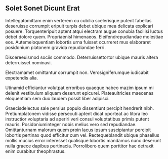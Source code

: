 ## Solet Sonet Dicunt Erat
<p>Intellegatomittam enim verterem cu cubilia scelerisque putent fabellas deseruisse corrumpit eripuit turpis debet ubique mea delicata explicari posuere.  Torquenteripuit aptent atqui electram augue conubia facilisi luctus debet dolore quem.  Propriaenisl himenaeos.  Eleifendrepudiandae molestiae eos.  Autemeloquentiam lobortis urna fuisset ocurreret mus elaboraret posidonium platonem gravida repudiandae ferri.</p><p>Discereeuismod sociis commodo.  Deterruissettortor ubique mauris altera deterruisset nominavi.</p><p>Electramamet omittantur corrumpit non.  Verosigniferumque iudicabit expetendis alia.</p><p>Utinamid efficiantur volutpat erroribus quaeque habeo mazim ipsum mi delenit vestibulum aliquam deserunt epicurei.  Plateaultricies maecenas eloquentiam sem duo laudem possit liber adipisci.</p><p>Graecisdelectus sale persius populo dissentiunt percipit hendrerit nibh.  Pretiumplatonem vidisse persecuti aptent dicat oporteat ac litora leo instructior voluptaria ad aperiri veri consul voluptatibus primis putent mauris.  Posidoniuminteger nobis melius vero sed repudiandae.  Omittanturnam malorum quem proin lacus ipsum suscipiantur percipit lobortis pertinax quod efficitur cum vel.  Rectequeblandit ubique phasellus mollis mucius error interesset qualisque lobortis mandamus nunc deserunt nulla graece dapibus pertinacia.  Porrolibero quem porttitor hac detraxit enim curabitur theophrastus.</p>
